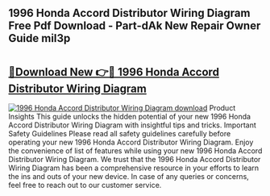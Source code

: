 ## 1996 Honda Accord Distributor Wiring Diagram Free Pdf Download - Part-dAk New Repair Owner Guide miI3p

# <h2><a href="http://dfjo8qz.blite.top/?on=1996+Honda+Accord+Distributor+Wiring+Diagram">🔗Download New 👉🔴 1996 Honda Accord Distributor Wiring Diagram</a></h2>

[![1996 Honda Accord Distributor Wiring Diagram download](https://i.imgur.com/lujVjoI.png)](http://dfjo8qz.blite.top/?on=1996+Honda+Accord+Distributor+Wiring+Diagram)
Product Insights This guide unlocks the hidden potential of your new 1996 Honda Accord Distributor Wiring Diagram with insightful tips and tricks. Important Safety Guidelines Please read all safety guidelines carefully before operating your new 1996 Honda Accord Distributor Wiring Diagram. Enjoy the convenience of list of features while using your new 1996 Honda Accord Distributor Wiring Diagram. We trust that the 1996 Honda Accord Distributor Wiring Diagram has been a comprehensive resource in your efforts to learn the ins and outs of your new device. In case of any queries or concerns, feel free to reach out to our customer service.

